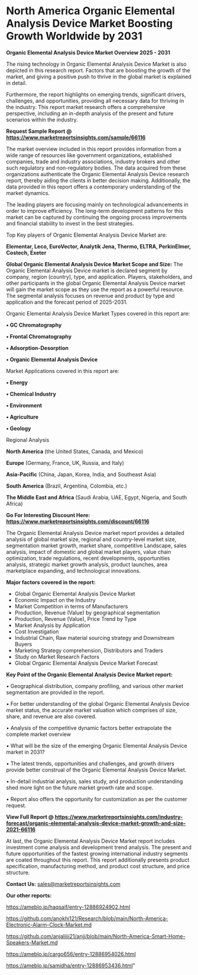 # North America Organic Elemental Analysis Device Market Boosting Growth Worldwide by 2031

<Strong> Organic Elemental Analysis Device Market Overview 2025 - 2031</strong>

The rising technology in Organic Elemental Analysis Device Market is also depicted in this research report. Factors that are boosting the growth of the market, and giving a positive push to thrive in the global market is explained in detail.

Furthermore, the report highlights on emerging trends, significant drivers, challenges, and opportunities, providing all necessary data for thriving in the industry. This report market research offers a comprehensive perspective, including an in-depth analysis of the present and future scenarios within the industry.

<strong>Request Sample Report @ <a href=https://www.marketreportsinsights.com/sample/66116>https://www.marketreportsinsights.com/sample/66116</a></strong>

The market overview included in this report provides information from a wide range of resources like government organizations, established companies, trade and industry associations, industry brokers and other such regulatory and non-regulatory bodies. The data acquired from these organizations authenticate the Organic Elemental Analysis Device research report, thereby aiding the clients in better decision making. Additionally, the data provided in this report offers a contemporary understanding of the market dynamics.

The leading players are focusing mainly on technological advancements in order to improve efficiency. The long-term development patterns for this market can be captured by continuing the ongoing process improvements and financial stability to invest in the best strategies.

Top Key players of Organic Elemental Analysis Device Market are:

<strong>Elementar, Leco, EuroVector, Analytik Jena, Thermo, ELTRA, PerkinElmer, Costech, Exeter</strong>

<strong><b>Global Organic Elemental Analysis Device Market Scope and Size:</b></strong>
The Organic Elemental Analysis Device market is declared segment by company, region (country), type, and application. Players, stakeholders, and other participants in the global Organic Elemental Analysis Device market will gain the market scope as they use the report as a powerful resource. The segmental analysis focuses on revenue and product by type and application and the forecast period of 2025-2031.

Organic Elemental Analysis Device Market Types covered in this report are:

<strong>• GC Chromatography

• Frontal Chromatography

• Adsorption-Desorption

• Organic Elemental Analysis Device</strong>

Market Applications covered in this report are:

<strong>• Energy

• Chemical Industry

• Environment

• Agriculture

• Geology</strong> 

Regional Analysis

<strong>North America</strong> (the United States, Canada, and Mexico)

<strong>Europe</strong> (Germany, France, UK, Russia, and Italy)

<strong>Asia-Pacific</strong> (China, Japan, Korea, India, and Southeast Asia)

<strong>South America</strong> (Brazil, Argentina, Colombia, etc.)

<strong>The Middle East and Africa</strong> (Saudi Arabia, UAE, Egypt, Nigeria, and South Africa)

<strong>Go For Interesting Discount Here: <a href=https://www.marketreportsinsights.com/discount/66116>https://www.marketreportsinsights.com/discount/66116</a></strong>

The Organic Elemental Analysis Device market report provides a detailed analysis of global market size, regional and country-level market size, segmentation market growth, market share, competitive Landscape, sales analysis, impact of domestic and global market players, value chain optimization, trade regulations, recent developments, opportunities analysis, strategic market growth analysis, product launches, area marketplace expanding, and technological innovations.

<strong><b>Major factors covered in the report:</b></strong>
<ul>
  <li>Global Organic Elemental Analysis Device Market </li>
  <li>Economic Impact on the Industry</li>
  <li>Market Competition in terms of Manufacturers</li>
  <li>Production, Revenue (Value) by geographical segmentation</li>
  <li>Production, Revenue (Value), Price Trend by Type</li>
  <li>Market Analysis by Application</li>
  <li>Cost Investigation</li>
  <li>Industrial Chain, Raw material sourcing strategy and Downstream Buyers</li>
  <li>Marketing Strategy comprehension, Distributors and Traders</li>
  <li>Study on Market Research Factors</li>
  <li>Global Organic Elemental Analysis Device Market Forecast</li>
</ul>

<strong><b>Key Point of the Organic Elemental Analysis Device Market report:</b></strong>

• Geographical distribution, company profiling, and various other market segmentation are provided in the report.

• For better understanding of the global Organic Elemental Analysis Device market status, the accurate market valuation which comprises of size, share, and revenue are also covered.

• Analysis of the competitive dynamic factors better extrapolate the complete market overview

• What will be the size of the emerging Organic Elemental Analysis Device market in 2031?

• The latest trends, opportunities and challenges, and growth drivers provide better construal of the Organic Elemental Analysis Device Market.

• In-detail industrial analysis, sales study, and production understanding shed more light on the future market growth rate and scope.

• Report also offers the opportunity for customization as per the customer request.

<strong><b>View Full Report @ <a href=https://www.marketreportsinsights.com/industry-forecast/organic-elemental-analysis-device-market-growth-and-size-2021-66116>https://www.marketreportsinsights.com/industry-forecast/organic-elemental-analysis-device-market-growth-and-size-2021-66116</a></b></strong>


At last, the Organic Elemental Analysis Device Market report includes investment come analysis and development trend analysis. The present and future opportunities of the fastest growing international industry segments are coated throughout this report. This report additionally presents product specification, manufacturing method, and product cost structure, and price structure.

<strong>Contact Us:</strong>
sales@marketreportsinsights.com

<strong>Our other reports:</strong>

<a href=https://ameblo.jp/haqsaif/entry-12886924902.html>https://ameblo.jp/haqsaif/entry-12886924902.html</a>

<a href=https://github.com/anokhi121/Research/blob/main/North-America-Electronic-Alarm-Clock-Market.md>https://github.com/anokhi121/Research/blob/main/North-America-Electronic-Alarm-Clock-Market.md</a>

<a href=https://github.com/anjaliiii21/anjj/blob/main/North-America-Smart-Home-Speakers-Market.md>https://github.com/anjaliiii21/anjj/blob/main/North-America-Smart-Home-Speakers-Market.md</a>

<a href=https://ameblo.jp/cargo656/entry-12886954026.html>https://ameblo.jp/cargo656/entry-12886954026.html</a>

<a href=https://ameblo.jp/samidha/entry-12886953436.html>https://ameblo.jp/samidha/entry-12886953436.html</a>"
